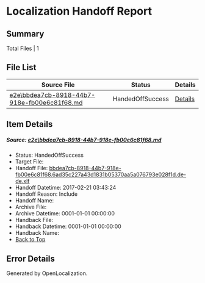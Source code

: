 # <a name='report-top'></a> Localization Handoff Report

## Summary
 Total Files | 1

## File List
 Source File | Status | Details 
 ----------- | ------ | ------- 
 [e2e\bbdea7cb-8918-44b7-918e-fb00e6c81f68.md](https://github.com/OpenLocalizationTestOrg/ol-test4/blob/a2994b5124b31d56cbc9145f18983b9ceea72dad/e2e/bbdea7cb-8918-44b7-918e-fb00e6c81f68.md) | HandedOffSuccess | [Details](#2df46a68aaebbc47ede62644cb721f9a9ca0bbd43)

## Item Details
##### <a name='2df46a68aaebbc47ede62644cb721f9a9ca0bbd43'></a> Source: [e2e\bbdea7cb-8918-44b7-918e-fb00e6c81f68.md](https://github.com/OpenLocalizationTestOrg/ol-test4/blob/a2994b5124b31d56cbc9145f18983b9ceea72dad/e2e/bbdea7cb-8918-44b7-918e-fb00e6c81f68.md)
* Status: HandedOffSuccess
* Target File: 
* Handoff File: [bbdea7cb-8918-44b7-918e-fb00e6c81f68.6ad35c227a43d1831b05370aa5a076793e028f1d.de-de.xlf](https://github.com/OpenLocalizationTestOrg/ol-test4-handoff/blob/3a59cd5dc3f3508b524f399969c9691edba8a6c2/ol-handoff/OpenLocalizationTestOrg/ol-test4-dede/xinjiang/ht/bbdea7cb-8918-44b7-918e-fb00e6c81f68.6ad35c227a43d1831b05370aa5a076793e028f1d.de-de.xlf)
* Handoff Datetime: 2017-02-21 03:43:24
* Handoff Reason: Include
* Handoff Name: 
* Archive File: 
* Archive Datetime: 0001-01-01 00:00:00
* Handback File: 
* Handback Datetime: 0001-01-01 00:00:00
* Handback Name: 
* [Back to Top](#report-top)


## Error Details

Generated by OpenLocalization.

